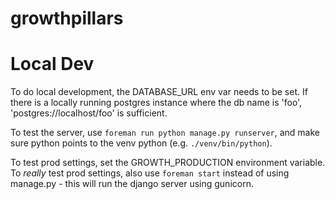 growthpillars
=============

# Local Dev

To do local development, the DATABASE_URL env var needs to be set. If there is
a locally running postgres instance where the db name is 'foo',
'postgres://localhost/foo' is sufficient.

To test the server, use `foreman run python manage.py runserver`, and make sure
python points to the venv python (e.g. `./venv/bin/python`).

To test prod settings, set the GROWTH_PRODUCTION environment variable. To
*really* test prod settings, also use `foreman start` instead of using
manage.py - this will run the django server using gunicorn.
